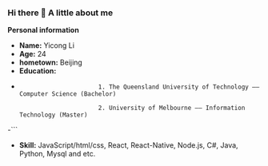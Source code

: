 ### Hi there 👋  A little about me


**Personal information**

- **Name:** Yicong Li
- **Age:** 24
- **hometown:** Beijing
- **Education:**
- ```
                        1. The Queensland University of Technology —— Computer Science (Bachelor)
    
                        2. University of Melbourne —— Information Technology (Master)
-```
- **Skill:** JavaScript/html/css, React, React-Native, Node.js, C#, Java, Python, Mysql and etc.
